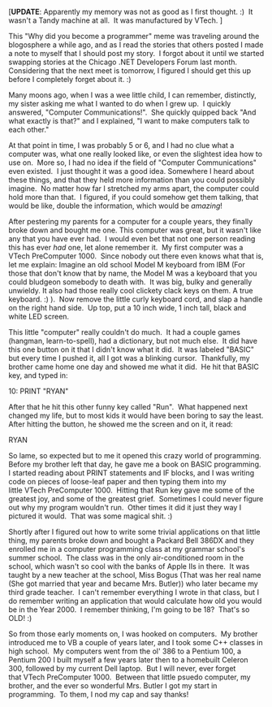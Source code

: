 [**UPDATE**: Apparently my memory was not as good as I first thought.
:)  It wasn't a Tandy machine at all.  It was manufactured by VTech. ]

This "Why did you become a programmer" meme was traveling around the
blogosphere a while ago, and as I read the stories that others posted I
made a note to myself that I should post my story.  I forgot about it
until we started swapping stories at the Chicago .NET Developers Forum
last month.  Considering that the next meet is tomorrow, I figured I
should get this up before I completely forget about it. :)

Many moons ago, when I was a wee little child, I can remember,
distinctly, my sister asking me what I wanted to do when I grew up.  I
quickly answered, "Computer Communications!".  She quickly quipped back
"And what exactly is that?" and I explained, "I want to make computers
talk to each other."

At that point in time, I was probably 5 or 6, and I had no clue what a
computer was, what one really looked like, or even the slightest idea
how to use on.  More so, I had no idea if the field of "Computer
Communications" even existed.  I just thought it was a good idea.
Somewhere I heard about these things, and that they held more
information than you could possibly imagine.  No matter how far I
stretched my arms apart, the computer could hold more than that.  I
figured, if you could somehow get them talking, that would be like,
double the information, which would be *amazing*!

After pestering my parents for a computer for a couple years, they
finally broke down and bought me one. This computer was great, but it
wasn't like any that you have ever had.  I would even bet that not one
person reading this has ever *had* one, let alone remember it.  My first
computer was a VTech PreComputer 1000.  Since nobody out there even
knows what that is, let me explain: Imagine an old school Model M
keyboard from IBM (For those that don't know that by name, the Model M
was a keyboard that you could bludgeon somebody to death with.  It was
big, bulky and generally unwieldy. It also had those really cool
clickety clack keys on them. A true keyboard. :) ).  Now remove the
little curly keyboard cord, and slap a handle on the right hand side. 
Up top, put a 10 inch wide, 1 inch tall, black and white LED screen.

This little "computer" really couldn't do much.  It had a couple games
(hangman, learn-to-spell), had a dictionary, but not much else.  It did
have this one button on it that I didn't know what it did.  It was
labeled "BASIC" but every time I pushed it, all I got was a blinking
cursor.  Thankfully, my brother came home one day and showed me what it
did.  He hit that BASIC key, and typed in:

10: PRINT "RYAN"

After that he hit this other funny key called "Run".  What happened next
changed my life, but to most kids it would have been boring to say the
least. After hitting the button, he showed me the screen and on it, it
read:

RYAN

So lame, so expected but to me it opened this crazy world of
programming.  Before my brother left that day, he gave me a book on
BASIC programming.  I started reading about PRINT statements and IF
blocks, and I was writing code on pieces of loose-leaf paper and then
typing them into my little VTech PreComputer 1000.  Hitting that Run key
gave me some of the greatest joy, and some of the greatest grief. 
Sometimes I could never figure out why my program wouldn't run.  Other
times it did it just they way I pictured it would.  That was some
magical shit. :)

Shortly after I figured out how to write some trivial applications on
that little thing, my parents broke down and bought a Packard Bell 386DX
and they enrolled me in a computer programming class at my grammar
school's summer school.  The class was in the only air-conditioned room
in the school, which wasn't so cool with the banks of Apple IIs in
there.  It was taught by a new teacher at the school, Miss Bogus (That
was her real name (She got married that year and became Mrs. Butler))
who later became my third grade teacher.  I can't remember everything I
wrote in that class, but I do remember writing an application that would
calculate how old you would be in the Year 2000.  I remember thinking,
I'm going to be 18?  That's so OLD! :)

So from those early moments on, I was hooked on computers.  My brother
introduced me to VB a couple of years later, and I took some C++ classes
in high school.  My computers went from the ol' 386 to a Pentium 100, a
Pentium 200 I built myself a few years later then to a homebuilt Celeron
300, followed by my current Dell laptop.  But I will never, ever forget
that VTech PreComputer 1000.  Between that little psuedo computer, my
brother, and the ever so wonderful Mrs. Butler I got my start in
programming.  To them, I nod my cap and say thanks!
